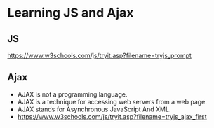 # Learning JS and Ajax

## JS 
https://www.w3schools.com/js/tryit.asp?filename=tryjs_prompt

## Ajax
* AJAX is not a programming language.
* AJAX is a technique for accessing web servers from a web page.
* AJAX stands for Asynchronous JavaScript And XML.
* https://www.w3schools.com/js/tryit.asp?filename=tryjs_ajax_first
